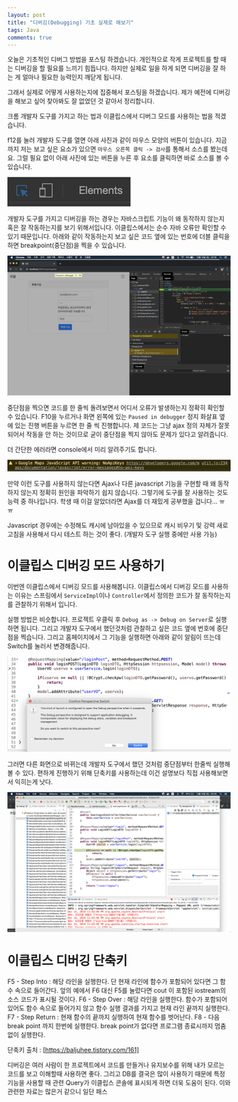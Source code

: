```yaml
---
layout: post
title: "디버깅(Debugging) 기초 실제로 해보기"
tags: Java
comments: true
---
```


오늘은 기초적인 디버그 방법을 포스팅 하겠습니다.
개인적으로 작게 프로젝트를 할 때는 디버깅을 할 필요를 느끼기 힘듭니다.
하지만 실제로 일을 하게 되면 디버깅을 잘 하는 게 얼마나 필요한 능력인지 깨닫게 됩니다.

그래서 실제로 어떻게 사용하는지에 집중해서 포스팅을 하겠습니다.
제가 예전에 디버깅을 해보고 싶어 찾아봐도 잘 없었던 것 같아서 정리합니다.

크롬 개발자 도구를 가지고 하는 법과 이클립스에서 디버그 모드를 사용하는 법을 적겠습니다.

f12를 눌러 개발자 도구를 열면 아래 사진과 같이 마우스 모양의 버튼이 있습니다.
지금까지 저는 보고 싶은 요소가 있으면 `마우스 오른쪽 클릭 -> 검사`를 통해서 소스를 봤는데요.
그럴 필요 없이 아래 사진에 있는 버튼을 누른 후 요소를 클릭하면 바로 소스를 볼 수 있습니다.

<img src="/images/howtodebug1.png">

개발자 도구를 가지고 디버깅을 하는 경우는 자바스크립트 기능이 왜 동작하지 않는지 혹은 잘 작동하는지를 보기 위해서입니다. 이클립스에서는 순수 자바 오류만 확인할 수 있기 때문입니다.
아래와 같이 작동하는지 보고 싶은 코드 옆에 있는 번호에 더블 클릭을 하면 breakpoint(중단점)을 찍을 수 있습니다.

<img src="/images/howtodebug2.png">

중단점을 찍으면 코드를 한 줄씩 돌려보면서 어디서 오류가 발생하는지 정확히 확인할 수 있습니다.
F10을 누르거나 화면 왼쪽에 있는 `Paused in debugger` 정지 화살표 옆에 있는 진행 버튼을 누르면 한 줄 씩 진행합니다. 제 코드는 그냥 ajax 정의 자체가 잘못되어서 작동을 안 하는 것이므로 굳이 중단점을 찍지 않아도 문제가 있다고 알려줍니다.

더 간단한 에러라면 console에서 미리 알려주기도 합니다.

<img src="/images/howtodebug3.png">

만약 이런 도구를 사용하지 않는다면 Ajax나 다른 javascript 기능을 구현할 때 왜 동작하지 않는지 정확히 원인을 파악하기 쉽지 않습니다. 그렇기에 도구를 잘 사용하는 것도 능력 중 하나입니다. 학생 때 이걸 알았더라면 Ajax를 더 재밌게 공부했을 겁니다... ㅠㅠ

Javascript 경우에는 수정해도 캐시에 남아있을 수 있으므로 캐시 비우기 및 강력 새로고침을 사용해서 다시 테스트 하는 것이 좋다. (개발자 도구 실행 중에만 사용 가능)

# 이클립스 디버깅 모드 사용하기

이번엔 이클립스에서 디버깅 모드를 사용해봅니다.
이클립스에서 디버깅 모드를 사용하는 이유는 스프링에서 `ServiceImpl`이나 `Controller`에서 정의한 코드가 잘 동작하는지를 관찰하기 위해서 입니다.

실행 방법은 비슷합니다. 프로젝트 우클릭 후 `Debug as -> Debug on Server`로 실행하면 됩니다.
그리고 개발자 도구에서 했던것처럼 관찰하고 싶은 코드 옆에 번호에 중단점을 찍습니다.
그리고 홈페이지에서 그 기능을 실행하면 아래와 같이 알림이 뜨는데 Switch를 눌러서 변경해줍니다.

<img src="/images/howtodebug4.png">

그러면 다른 화면으로 바뀌는데 개발자 도구에서 했던 것처럼 중단점부터 한줄씩 실행해볼 수 있다.
편하게 진행하기 위해 단축키를 사용하는데 이건 설명보다 직접 사용해보면서 익히는게 낫다.

<img src="/images/howtodebug5.png">

# 이클립스 디버깅 단축키

F5 - Step Into : 해당 라인을 실행한다. 단 현재 라인에 함수가 포함되어 있다면 그 함수 속으로 들어간다. 앞의 예에서 F6 대신 F5를 눌렀다면 cout 이 포함된 iostream의 소스 코드가 표시될 것이다.
F6 - Step Over : 해당 라인을 실행한다. 함수가 포함되어 있어도 함수 속으로 들어가지 않고 함수 실행 결과를 가지고 현재 라인 끝까지 실행한다.
F7 - Step Return : 현재 함수의 끝까지 실행하여 현재 함수를 벗어난다.
F8 - 다음 break point 까지 한번에 실행한다. break point가 없다면 프로그램 종료시까지 멈춤없이 실행한다.

단축키 출처 : [https://baljuhee.tistory.com/161]

디버깅은 여러 사람이 한 프로젝트에서 코드를 만들거나 유지보수를 위해 내가 모르는 코드를 보고 이해할때 사용하면 좋다. 그리고 DB를 결국은 많이 사용하기 때문에 특정 기능을 사용할 때 관련 Query가 이클립스 콘솔에 표시되게 하면 더욱 도움이 된다. 이와 관련한 자료는 많은거 같으니 일단 패스